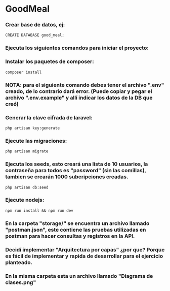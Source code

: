 # GoodMeal 

### Crear base de datos, ej: 
```
CREATE DATABASE good_meal;
```

### Ejecuta los siguientes comandos para iniciar el proyecto:

### Instalar los paquetes de composer:
```
composer install
```

### NOTA: para el siguiente comando debes tener el archivo ".env" creado, de lo contrario dará error. (Puede copiar y pegar el archivo ".env.example" y allí indicar los datos de la DB que creó)

### Generar la clave cifrada de laravel:
```
php artisan key:generate
```

### Ejecute las migraciones:
```
php artisan migrate
```

### Ejecuta los seeds, esto creará una lista de 10 usuarios, la contraseña para todos es "password" (sin las comillas), tambien se crearán 1000 subcripciones creadas.
```
php artisan db:seed
```

### Ejecute nodejs:
```
npm run install && npm run dev 
```


### En la carpeta "storage/" se encuentra un archivo llamado "postman.json", este contiene las pruebas utilizadas en postman para hacer consultas y registros en la API. 


### Decidí implementar "Arquitectura por capas" ¿por que? Porque es fácil de implementar y rapida de desarrollar para el ejercicio planteado. 


### En la misma carpeta esta un archivo llamado "Diagrama de clases.png"